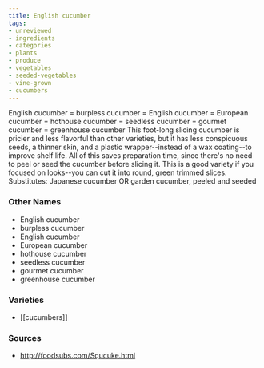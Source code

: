 ```yaml
---
title: English cucumber
tags:
- unreviewed
- ingredients
- categories
- plants
- produce
- vegetables
- seeded-vegetables
- vine-grown
- cucumbers
---
```

English cucumber = burpless cucumber = English cucumber = European cucumber = hothouse cucumber = seedless cucumber = gourmet cucumber = greenhouse cucumber This foot-long slicing cucumber is pricier and less flavorful than other varieties, but it has less conspicuous seeds, a thinner skin, and a plastic wrapper--instead of a wax coating--to improve shelf life. All of this saves preparation time, since there's no need to peel or seed the cucumber before slicing it. This is a good variety if you focused on looks--you can cut it into round, green trimmed slices. Substitutes: Japanese cucumber OR garden cucumber, peeled and seeded

### Other Names

* English cucumber
* burpless cucumber
* English cucumber
* European cucumber
* hothouse cucumber
* seedless cucumber
* gourmet cucumber
* greenhouse cucumber

### Varieties

* [[cucumbers]]

### Sources
* http://foodsubs.com/Squcuke.html
